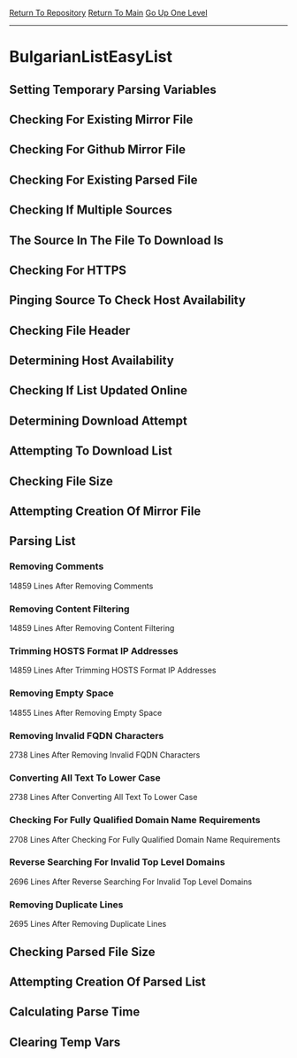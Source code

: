 [Return To Repository](https://github.com/deathbybandaid/piholeparser/)
[Return To Main](https://github.com/deathbybandaid/piholeparser/blob/master/RecentRunLogs/Mainlog.md)
[Go Up One Level](https://github.com/deathbybandaid/piholeparser/blob/master/RecentRunLogs/TopLevelScripts/30-Processing-External-Blacklists.md)
____________________________________
# BulgarianListEasyList
## Setting Temporary Parsing Variables
## Checking For Existing Mirror File
## Checking For Github Mirror File
## Checking For Existing Parsed File
## Checking If Multiple Sources
## The Source In The File To Download Is
## Checking For HTTPS
## Pinging Source To Check Host Availability
## Checking File Header
## Determining Host Availability
## Checking If List Updated Online
## Determining Download Attempt
## Attempting To Download List
## Checking File Size
## Attempting Creation Of Mirror File
## Parsing List
### Removing Comments
14859 Lines After Removing Comments
### Removing Content Filtering
14859 Lines After Removing Content Filtering
### Trimming HOSTS Format IP Addresses
14859 Lines After Trimming HOSTS Format IP Addresses
### Removing Empty Space
14855 Lines After Removing Empty Space
### Removing Invalid FQDN Characters
2738 Lines After Removing Invalid FQDN Characters
### Converting All Text To Lower Case
2738 Lines After Converting All Text To Lower Case
### Checking For Fully Qualified Domain Name Requirements
2708 Lines After Checking For Fully Qualified Domain Name Requirements
### Reverse Searching For Invalid Top Level Domains
2696 Lines After Reverse Searching For Invalid Top Level Domains
### Removing Duplicate Lines
2695 Lines After Removing Duplicate Lines
## Checking Parsed File Size
## Attempting Creation Of Parsed List
## Calculating Parse Time
## Clearing Temp Vars
